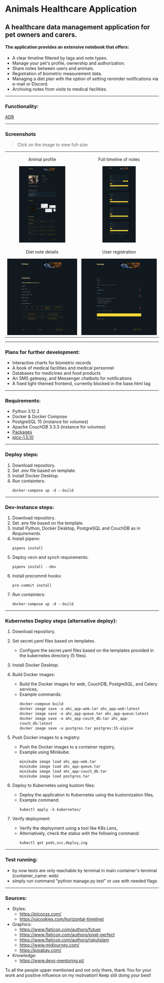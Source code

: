 # Animals Healthcare Application

## <strong> A healthcare data management application for pet owners and carers. </strong>


#### The application provides an extensive notebook that offers:
- A clear timeline filtered by tags and note types.
- Manage your pet's profile, ownership and authorization.
- Share notes between users and animals.
- Registration of biometric measurement data.
- Managing a diet plan with the option of setting reminder notifications via e-mail or Discord.
- Archiving notes from visits to medical facilities.

---
### Functionality:
[ADR](doc/01_adr_functionality.md)

---
### Screenshots
>Click on the image to view full-size

<div align="center">
  <table>
    <tr>
      <td align="center"><p>Animal profile</p><img src="AHC_app/static/media/readme_examples/Animal profile.png" height="250px"></td>
      <td align="center"><p>Full timeline of notes</p><img src="AHC_app/static/media/readme_examples/Full timeline of notes.png" height="250px"></td>
    </tr>
    <tr>
      <td align="center"><p>Diet note details</p><img src="AHC_app/static/media/readme_examples/Diet note details.png" height="250px"></td>
      <td align="center"><p>User registration</p><img src="AHC_app/static/media/readme_examples/User registration.png" height="250px"></td>
    </tr>
  </table>
</div>


---
### Plans for further development:

- Interactive charts for biometric records
- A book of medical facilities and medical personnel
- Databases for medicines and food products
- An SMS gateway, and Messenger chatbots for notifications
- A fixed light-themed frontend, currently blocked in the base.html <html> tag

---
### Requirements:
- Python 3.12.2
- Docker & Docker Compose
- PostgreSQL 15 (instance for volumes)
- Apache CouchDB 3.3.3 (instance for volumes)
- [Packages](AHC_app/Pipfile)
- [pico-1.5.10](https://github.com/picocss/pico/archive/refs/tags/v1.5.10.zip)

---
### Deploy steps:
1. Download repository.
2. Set .env file based on template.
3. Install Docker Desktop.
4. Run containters:
    ```
    docker-compose up -d --build
    ```

---
### Dev-instance steps:
1. Download repository.
2. Set .env file based on the template.
3. Install Python, Docker Desktop, PostgreSQL and CouchDB as in _Requirements_.
4. Install pipenv:
    ```
    pipenv install
    ```
5. Deploy vevn and synch requirements:
    ```
    pipenv install --dev
    ```
6. Install precommit hooks:
    ```
    pre-commit install
    ```
7. Run containters:
    ```
    docker-compose up -d --build
    ```

---
### Kubernetes Deploy steps (alternative deploy):
1. Download repository.
2. Set secret.yaml files based on templates.
   - Configure the secret.yaml files based on the templates provided in the kubernetes directory (5 files).
3. Install Docker Desktop.
4. Build Docker images:
   - Build the Docker images for web, CouchDB, PostgreSQL, and Celery services,
   - Example commands:
      ```
      docker-compose build
      docker image save -o ahc_app-web.tar ahc_app-web:latest
      docker image save -o ahc_app-queue.tar ahc_app-queue:latest
      docker image save -o ahc_app-couch_db.tar ahc_app-couch_db:latest
      docker image save -o postgres.tar postgres:15-alpine
      ```

5. Push Docker images to a registry:
   - Push the Docker images to a container registry,
   - Example using Minikube:
      ```
      minikube image load ahc_app-web.tar
      minikube image load ahc_app-queue.tar
      minikube image load ahc_app-couch_db.tar
      minikube image load postgres.tar
      ```

6. Deploy to Kubernetes using kustom files:
   - Deploy the application to Kubernetes using the kustomization files,
   - Example command:
      ```
      kubectl apply -k kubernetes/
      ```

7. Verify deployment:
   - Verify the deployment using a tool like K8s Lens,
   - Alternatively, check the status with the following command:
      ```
      kubectl get pods,svc,deploy,ing
      ```


---
### Test running:
- by now tests are only reachable by terminal in main container's terminal (container_name: web)
- simply run command "python manage.py test" or use with needed flags

---
### Sources:

* Styles:
  * https://picocss.com/
  * https://uicookies.com/horizontal-timeline/
* Graphics:
  * https://www.flaticon.com/authors/futuer
  * https://www.flaticon.com/authors/pixel-perfect
  * https://www.flaticon.com/authors/riajulislam
  * https://www.midjourney.com/
  * https://pixabay.com/
* Knowledge:
  * https://www.devs-mentoring.pl/


To all the people upper mentioned and not only there,
thank You for your work and positive influence on my motivation!
Keep still doing your best!
